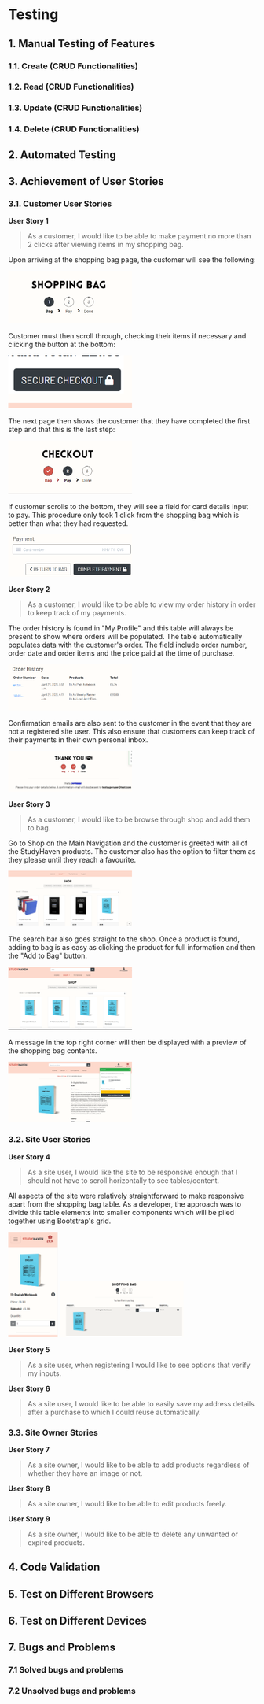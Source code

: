# Testing

## 1. Manual Testing of Features
### 1.1. Create (CRUD Functionalities)
### 1.2. Read (CRUD Functionalities)
### 1.3. Update (CRUD Functionalities)
### 1.4. Delete (CRUD Functionalities)
## 2. Automated Testing
## 3. Achievement of User Stories
### 3.1. Customer User Stories
__User Story 1__
> As a customer, I would like to be able to make payment no more than 2 clicks after viewing items in my shopping bag.

Upon arriving at the shopping bag page, the customer will see the following:

<img src="static/images/bag-step-1.PNG" alt="Bag Step 1" width="50%" height="auto"/>

Customer must then scroll through, checking their items if necessary and clicking the button at the bottom:

<img src="static/images/secure-checkout.PNG" alt="Secure Checkout" width="50%" height="auto"/>

The next page then shows the customer that they have completed the first step and that this is the last step:

<img src="static/images/checkout-step-2.PNG" alt="Checkout Step 2" width="50%" height="auto"/>

If customer scrolls to the bottom, they will see a field for card details input to pay. This procedure only took 1 click from the shopping bag which is better than what they had requested.

<img src="static/images/payment.PNG" alt="Payment Input" width="50%" height="auto"/>

__User Story 2__
> As a customer, I would like to be able to view my order history in order to keep track of my payments.

The order history is found in "My Profile" and this table will always be present to show where orders will be populated. The table automatically populates data with the customer's order. The field include order number, order date and order items and the price paid at the time of purchase.

<img src="static/images/order-history.PNG" alt="Order History Table" width="50%" height="auto"/>

Confirmation emails are also sent to the customer in the event that they are not a registered site user. This also ensure that customers can keep track of their payments in their own personal inbox.

<img src="static/images/order-success-message.png" alt="Order Success Message" width="50%" height="auto"/>

__User Story 3__
> As a customer, I would like to be browse through shop and add them to bag.

Go to Shop on the Main Navigation and the customer is greeted with all of the StudyHaven products. The customer also has the option to filter them as they please until they reach a favourite. 

<img src="static/images/shop-page.PNG" alt="StudyHaven Shop Page" width="50%" height="auto"/>

The search bar also goes straight to the shop. Once a product is found, adding to bag is as easy as clicking the product for full information and then the "Add to Bag" button.

<img src="static/images/search-test.PNG" alt="Search Test" width="50%" height="auto"/>

A message in the top right corner will then be displayed with a preview of the shopping bag contents.

<img src="static/images/add-to-bag.PNG" alt="Added to Bag Message" width="50%" height="auto"/>


### 3.2. Site User Stories
__User Story 4__
> As a site user, I would like the site to be responsive enough that I should not have to scroll horizontally to see tables/content.

All aspects of the site were relatively straightforward to make responsive apart from the shopping bag table. As a developer, the approach was to divide this table elements into smaller components which will be piled together using Bootstrap's grid.

<img src="static/images/bag-mobile.PNG" alt="Shopping Bag mobile view" width="20%" height="auto"/>

<img src="static/images/bag-desktop.PNG" alt="Shopping Bag desktop view" width="50%" height="auto"/>

__User Story 5__
> As a site user, when registering I would like to see options that verify my inputs.

__User Story 6__
> As a site user, I would like to be able to easily save my address details after a purchase to which I could reuse automatically.

### 3.3. Site Owner Stories
__User Story 7__
> As a site owner, I would like to be able to add products regardless of whether they have an image or not.

__User Story 8__
> As a site owner, I would like to be able to edit products freely.

__User Story 9__
> As a site owner, I would like to be able to delete any unwanted or expired products.

## 4. Code Validation
## 5. Test on Different Browsers
## 6. Test on Different Devices
## 7. Bugs and Problems
### 7.1 Solved bugs and problems
### 7.2 Unsolved bugs and problems